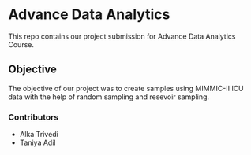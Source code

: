 # Advance Data Analytics

This repo contains our project submission for Advance Data Analytics Course.

## Objective

The objective of our project was to create samples using MIMMIC-II ICU data with the help of random sampling and resevoir sampling.

### Contributors
- Alka Trivedi
- Taniya Adil
